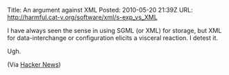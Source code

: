 Title: An argument against XML
Posted: 2010-05-20 21:39Z
URL: http://harmful.cat-v.org/software/xml/s-exp_vs_XML

I have always seen the sense in using SGML (or XML) for storage, but XML for data-interchange or configuration elicits a visceral reaction. I detest it.

Ugh.

(Via [Hacker News](http://news.ycombinator.com/item?id=1360756))